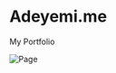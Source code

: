 # Adeyemi.me
My Portfolio

![Page](https://user-images.githubusercontent.com/96907791/225326437-62ea76f3-3efa-4778-bfd1-aef9373d75b7.png)

